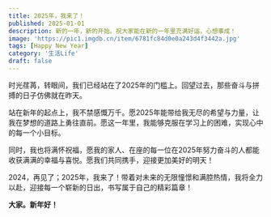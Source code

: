```yaml
---
title: 2025年，我来了！
published: 2025-01-01
description: 新的一年，新的开始。祝大家能在新的一年里充满好运，心想事成！
image: 'https://pic1.imgdb.cn/item/6781fc84d0e0a243d4f3442a.jpg'
tags: [Happy New Year]
category: '生活Life'
draft: false 
---
```


时光荏苒，转眼间，我们已经站在了2025年的门槛上。回望过去，那些奋斗与拼搏的日子仿佛就在昨天。

站在新年的起点上，我不禁感慨万千。愿2025年能带给我无尽的希望与力量，让我在梦想的道路上勇往直前。愿这一年里，我能够克服在学习上的困难，实现心中的每一个小目标。

同时，我也将满怀祝福，愿我的家人、在座的每一位在2025年努力奋斗的人都能收获满满的幸福与喜悦。愿我们共同携手，迎接更加美好的明天！

2024，再见了；2025年，我来了！带着对未来的无限憧憬和满腔热情，我将全力以赴，迎接每一个崭新的日出，书写属于自己的精彩篇章！

**大家。新年好！**